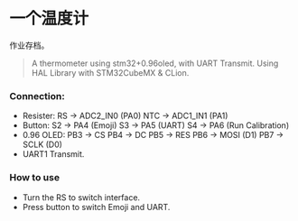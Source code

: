 # 一个温度计

作业存档。
> A thermometer using stm32+0.96oled, with UART Transmit.
> Using HAL Library with STM32CubeMX & CLion.

### Connection:
- Resister:
  RS -> ADC2_IN0 (PA0)
  NTC -> ADC1_IN1 (PA1)
- Button:
  S2 -> PA4 (Emoji)
  S3 -> PA5 (UART)
  S4 -> PA6 (Run Calibration)
- 0.96 OLED:
  PB3 -> CS
  PB4 -> DC
  PB5 -> RES
  PB6 -> MOSI (D1)
  PB7 -> SCLK (D0)
- UART1 Transmit.

### How to use
- Turn the RS to switch interface.
- Press button to switch Emoji and UART.
